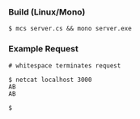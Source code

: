 ### Build (Linux/Mono)

    $ mcs server.cs && mono server.exe

### Example Request

    # whitespace terminates request

    $ netcat localhost 3000
    AB 
    AB

    $
  
